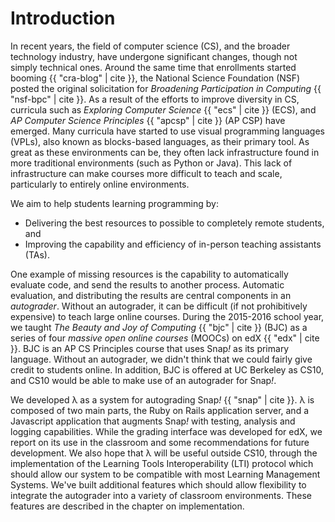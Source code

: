 # Introduction

In recent years, the field of computer science (CS), and the broader technology industry, have undergone significant changes, though not simply technical ones. Around the same time that enrollments started booming {{ "cra-blog" | cite }}, the National Science Foundation (NSF) posted the original solicitation for _Broadening Participation in Computing_ {{ "nsf-bpc" | cite }}. As a result of the efforts to improve diversity in CS, curricula such as _Exploring Computer Science_ {{ "ecs" | cite }} (ECS), and _AP Computer Science Principles_ {{ "apcsp" | cite }} (AP CSP) have emerged. Many curricula have started to use visual programming languages (VPLs), also known as blocks-based languages, as their primary tool. As great as these environments can be, they often lack infrastructure found in more traditional environments (such as Python or Java). This lack of infrastructure can make courses more difficult to teach and scale, particularly to entirely online environments.

We aim to help students learning programming by:

 * Delivering the best resources to possible to completely remote students, and
 * Improving the capability and efficiency of in-person teaching assistants (TAs).

One example of missing resources is the capability to automatically evaluate code, and send the results to another process. Automatic evaluation, and distributing the results are central components in an _autograder_. Without an autograder, it can be difficult (if not prohibitively expensive) to teach large online courses. During the 2015-2016 school year, we taught _The Beauty and Joy of Computing_ {{ "bjc" | cite }}  (BJC) as a series of four _massive open online courses_ (MOOCs) on edX {{ "edx" | cite }}. BJC is an AP CS Principles course that uses Snap<em>!</em> as its primary language. Without an autograder, we didn't think that we could fairly give credit to students online. In addition, BJC is offered at UC Berkeley as CS10, and CS10 would be able to make use of an autograder for Snap<em>!</em>.

We developed λ as a system for autograding Snap<em>!</em> {{ "snap" | cite }}. λ is composed of two main parts, the Ruby on Rails application server, and a Javascript application that augments Snap<em>!</em> with testing, analysis and logging capabilities. While the grading interface was developed for edX, we report on its use in the classroom and some recommendations for future development. We also hope that λ will be useful outside CS10, through the implementation of the Learning Tools Interoperability (LTI) protocol which should allow our system to be compatible with most Learning Management Systems. We've built additional features which should allow flexibility to integrate the autograder into a variety of classroom environments. These features are described in the chapter on implementation.
